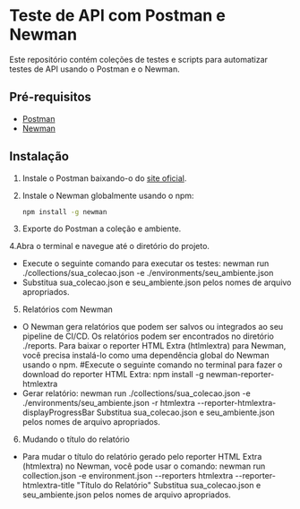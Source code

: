 # Teste de API com Postman e Newman

Este repositório contém coleções de testes e scripts para automatizar testes de API usando o Postman e o Newman.

## Pré-requisitos

- [Postman](https://www.postman.com/downloads/)
- [Newman](https://www.npmjs.com/package/newman)

## Instalação

1. Instale o Postman baixando-o do [site oficial](https://www.postman.com/downloads/).

2. Instale o Newman globalmente usando o npm:

   ```bash
   npm install -g newman

3. Exporte do Postman a coleção e ambiente.

4.Abra o terminal e navegue até o diretório do projeto.
- Execute o seguinte comando para executar os testes:
newman run ./collections/sua_colecao.json -e ./environments/seu_ambiente.json
- Substitua sua_colecao.json e seu_ambiente.json pelos nomes de arquivo apropriados.

5. Relatórios com Newman
- O Newman gera relatórios que podem ser salvos ou integrados ao seu pipeline de CI/CD. Os relatórios podem ser encontrados no diretório ./reports.
Para baixar o reporter HTML Extra (htlmlextra) para Newman, você precisa instalá-lo como uma dependência global do Newman usando o npm. 
#Execute o seguinte comando no terminal para fazer o download do reporter HTML Extra:
npm install -g newman-reporter-htmlextra
- Gerar relatório:
newman run ./collections/sua_colecao.json -e ./environments/seu_ambiente.json -r htmlextra --reporter-htmlextra-displayProgressBar
Substitua sua_colecao.json e seu_ambiente.json pelos nomes de arquivo apropriados.

6. Mudando o título do relatório
- Para mudar o título do relatório gerado pelo reporter HTML Extra (htmlextra) no Newman, você pode usar o comando:
newman run collection.json -e environment.json --reporters htmlextra --reporter-htmlextra-title "Título do Relatório"
Substitua sua_colecao.json e seu_ambiente.json pelos nomes de arquivo apropriados.










